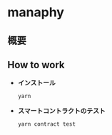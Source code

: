 # manaphy

## 概要

## How to work

- **インストール**

  ```bash
  yarn
  ```

- **スマートコントラクトのテスト**

  ```bash
  yarn contract test
  ```